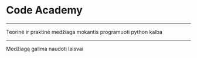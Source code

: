 # Code Academy
***
Teorinė ir praktinė medžiaga mokantis programuoti python kalba
***
Medžiagą galima naudoti laisvai